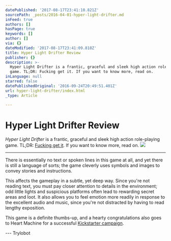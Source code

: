 ```yaml
---
datePublished: '2017-08-17T23:41:10.821Z'
sourcePath: _posts/2016-04-01-hyper-light-drifter.md
inFeed: true
authors: []
hasPage: true
keywords: []
author: []
via: {}
dateModified: '2017-08-17T23:41:09.818Z'
title: Hyper Light Drifter Review
publisher: {}
description: >-
  Hyper Light Drifter is a frantic, graceful and sleek high action role-playing
  game. TL;DR: Fucking get it. If you want to know more, read on.
inLanguage: null
starred: false
datePublishedOriginal: '2016-09-24T20:49:51.401Z'
url: hyper-light-drifter/index.html
_type: Article

---
```

# Hyper Light Drifter Review

_Hyper Light Drifter_ is a frantic, graceful and sleek high action role-playing game. TL;DR: [Fucking get it][0]. If you want to know more, read on.
![](https://the-grid-user-content.s3-us-west-2.amazonaws.com/796bae8d-14a2-4227-a8e3-28ab6516bbcb.jpg)

---

There is essentially no text or spoken lines in this game at all, and yet there is still a language of sorts; the game cleverly uses symbols and images to convey stories and instructions.

This affects the gameplay in a subtle, yet deep way. Since you're not reading text, you must pay closer attention to details in the environment; odd little lights and suspicious platforms often lead to rewarding secret areas and loot. It also allows you to feel emotion more readily in response to the excellent audio and music, since you're not distracted by having to read lengthy exposition.

This game is a definite thumbs-up, and a hearty congratulations also goes to Heart Machine for a successful [Kickstarter campaign][1].

--- Trylobot

[0]: http://www.heart-machine.com/
[1]: https://www.kickstarter.com/projects/1661802484/hyper-light-drifter